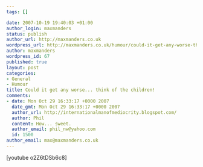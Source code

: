 ```yaml
--- 
tags: []

date: 2007-10-19 19:40:03 +01:00
author_login: maxmanders
status: publish
author_url: http://maxmanders.co.uk
wordpress_url: http://maxmanders.co.uk/humour/could-it-get-any-worse-think-of-the-children/
author: maxmanders
wordpress_id: 67
published: true
layout: post
categories: 
- General
- Humour
title: Could it get any worse... think of the children!
comments: 
- date: Mon Oct 29 16:33:17 +0000 2007
  date_gmt: Mon Oct 29 16:33:17 +0000 2007
  author_url: http://internationalmanofmediocrity.blogspot.com/
  author: Phil
  content: How... sweet.
  author_email: phil_nw@yahoo.com
  id: 1500
author_email: max@maxmanders.co.uk
---
```

\[youtube o2Z6tDSb6c8\]
